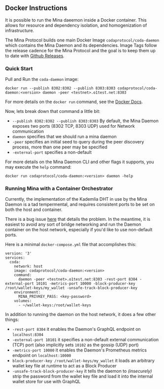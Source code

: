 ## Docker Instructions

It is possible to run the Mina daeemon inside a Docker container. This allows for resource and dependency isolation, and homogenization of infrastructure. 

The Mina Protocol builds one main Docker Image `codaprotocol/coda-daemon` which contains the Mina Daemon and its dependencies. Image Tags follow the release cadence for the Mina Protocol and the goal is to keep them up to date with [Github Releases](https://github.com/MinaProtocol/mina/releases). 

### Quick Start 

Pull and Run the `coda-daemon` image: 

```
docker run --publish 8302:8302 --publish 8303:8303 codaprotocol/coda-daemon:<version> daemon -peer <testnet>.o1test.net:8303
```

For more details on the `docker run` command, see the [Docker Docs](https://docs.docker.com/engine/reference/run/).

Now, lets break down that command a little bit: 
- `--publish 8302:8302 --publish 8303:8303` By default, the Mina Daemon exposes two ports (8302 TCP, 8303 UDP) used for Network communication
- `daemon` specifies that we should run a mina daemon
- `-peer` specifies an initial seed to query during the peer discovery process, more than one peer may be specified
- `-external-port` specifies a non-default

For more details on the Mina Daemon CLI and other flags it supports, you may execute the `help` command: 

```
docker run codaprotocol/coda-daemon:<version> daemon -help
```

### Running Mina with a Container Orchestrator

Currently, the implementation of the Kademlia DHT in use by the Mina Daemon is a tad tempermental, and requires consistent ports to be set on both the host and container.

There is a bug issue [here](https://github.com/MinaProtocol/mina/issues/2947) that details the problem. In the meantime, it is easiest to avoid any sort of bridge networking and run the Daemon container on the host network, especially if you'd like to use non-default ports. 

Here is a minimal `docker-compose.yml` file that accomplishes this: 

```
version: '3'
services:
  coda:
    network: host
    image: codaprotocol/coda-daemon:<version>
    command: 
      daemon -peer <testnet>.o1test.net:8303 -rest-port 8304 -external-port 10101 -metrics-port 10000 -block-producer-key /root/wallet-keys/my_wallet -unsafe-track-block-producer-key
    environment: 
      MINA_PRIVKEY_PASS: <key-password>
    volumes:
      - ~/wallet-keys:/root/wallet-keys
```

In addition to running the daemon on the host network, it does a few other things: 
- `-rest-port 8304` it enables the Daemon's GraphQL endpoint on `localhost:8304`
- `-external-port 10101` it specifies a non-default external communication (TCP) port (also implicitly sets `10102` as the gossip (UDP) port)
- `-metrics-port 10000` it enables the Daemon's Prometheus metrics endpoint on `localhost:10000`
- `block-producer-key /root/wallet-keys/my_wallet` it loads an arbitrary wallet key file at runtime to act as a Block Producer
- `-unsafe-track-block-producer-key` it tells the daemon to *(insecurely)* strip the password from the wallet key file and load it into the internal wallet store for use with GraphQL 

